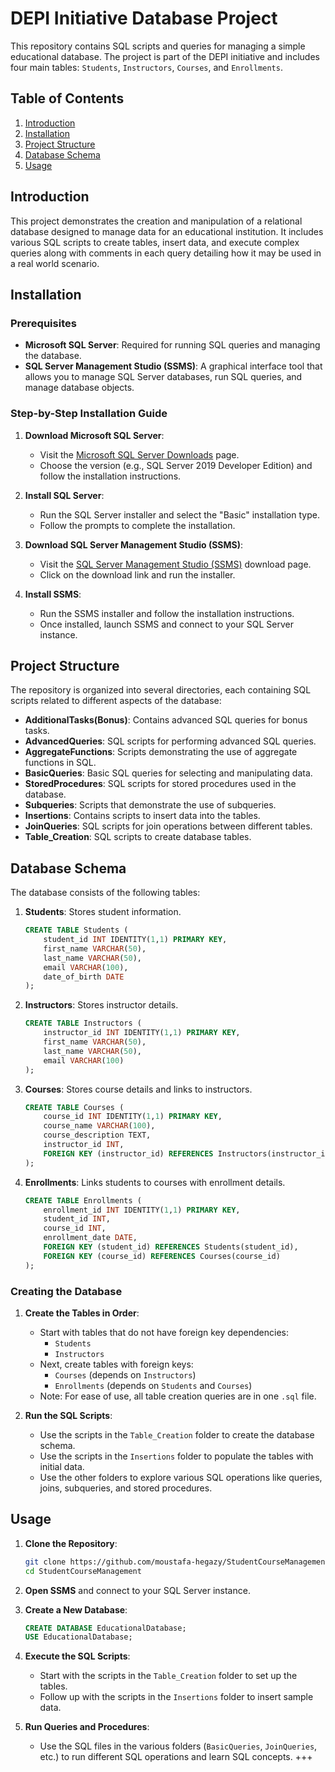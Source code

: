 # DEPI Initiative Database Project

This repository contains SQL scripts and queries for managing a simple educational database. The project is part of the DEPI initiative and includes four main tables: `Students`, `Instructors`, `Courses`, and `Enrollments`.

## Table of Contents

1. [Introduction](#introduction)
2. [Installation](#installation)
3. [Project Structure](#project-structure)
4. [Database Schema](#database-schema)
5. [Usage](#usage)

## Introduction

This project demonstrates the creation and manipulation of a relational database designed to manage data for an educational institution. It includes various SQL scripts to create tables, insert data, and execute complex queries along with comments in each query detailing how it may be used in a real world scenario.

## Installation

### Prerequisites

- **Microsoft SQL Server**: Required for running SQL queries and managing the database.
- **SQL Server Management Studio (SSMS)**: A graphical interface tool that allows you to manage SQL Server databases, run SQL queries, and manage database objects.

### Step-by-Step Installation Guide

1. **Download Microsoft SQL Server**:
   - Visit the [Microsoft SQL Server Downloads](https://www.microsoft.com/en-us/sql-server/sql-server-downloads) page.
   - Choose the version (e.g., SQL Server 2019 Developer Edition) and follow the installation instructions.

2. **Install SQL Server**:
   - Run the SQL Server installer and select the "Basic" installation type.
   - Follow the prompts to complete the installation.

3. **Download SQL Server Management Studio (SSMS)**:
   - Visit the [SQL Server Management Studio (SSMS)](https://docs.microsoft.com/en-us/sql/ssms/download-sql-server-management-studio-ssms) download page.
   - Click on the download link and run the installer.

4. **Install SSMS**:
   - Run the SSMS installer and follow the installation instructions.
   - Once installed, launch SSMS and connect to your SQL Server instance.

## Project Structure

The repository is organized into several directories, each containing SQL scripts related to different aspects of the database:

- **AdditionalTasks(Bonus)**: Contains advanced SQL queries for bonus tasks.
- **AdvancedQueries**: SQL scripts for performing advanced SQL queries.
- **AggregateFunctions**: Scripts demonstrating the use of aggregate functions in SQL.
- **BasicQueries**: Basic SQL queries for selecting and manipulating data.
- **StoredProcedures**: SQL scripts for stored procedures used in the database.
- **Subqueries**: Scripts that demonstrate the use of subqueries.
- **Insertions**: Contains scripts to insert data into the tables.
- **JoinQueries**: SQL scripts for join operations between different tables.
- **Table_Creation**: SQL scripts to create database tables.

## Database Schema

The database consists of the following tables:

1. **Students**: Stores student information.

    ```sql
    CREATE TABLE Students (
        student_id INT IDENTITY(1,1) PRIMARY KEY,
        first_name VARCHAR(50),
        last_name VARCHAR(50),
        email VARCHAR(100),
        date_of_birth DATE
    );
    ```

2. **Instructors**: Stores instructor details.

    ```sql
    CREATE TABLE Instructors (
        instructor_id INT IDENTITY(1,1) PRIMARY KEY,
        first_name VARCHAR(50),
        last_name VARCHAR(50),
        email VARCHAR(100)
    );
    ```

3. **Courses**: Stores course details and links to instructors.

    ```sql
    CREATE TABLE Courses (
        course_id INT IDENTITY(1,1) PRIMARY KEY,
        course_name VARCHAR(100),
        course_description TEXT,
        instructor_id INT,
        FOREIGN KEY (instructor_id) REFERENCES Instructors(instructor_id)
    );
    ```

4. **Enrollments**: Links students to courses with enrollment details.

    ```sql
    CREATE TABLE Enrollments (
        enrollment_id INT IDENTITY(1,1) PRIMARY KEY,
        student_id INT,
        course_id INT,
        enrollment_date DATE,
        FOREIGN KEY (student_id) REFERENCES Students(student_id),
        FOREIGN KEY (course_id) REFERENCES Courses(course_id)
    );
    ```

### Creating the Database

1. **Create the Tables in Order**:
   - Start with tables that do not have foreign key dependencies:
     - `Students`
     - `Instructors`
   - Next, create tables with foreign keys:
     - `Courses` (depends on `Instructors`)
     - `Enrollments` (depends on `Students` and `Courses`)
   - Note: For ease of use, all table creation queries are in one `.sql` file.

2. **Run the SQL Scripts**:
   - Use the scripts in the `Table_Creation` folder to create the database schema.
   - Use the scripts in the `Insertions` folder to populate the tables with initial data.
   - Use the other folders to explore various SQL operations like queries, joins, subqueries, and stored procedures.

## Usage

1. **Clone the Repository**:

    ```bash
    git clone https://github.com/moustafa-hegazy/StudentCourseManagement.git
    cd StudentCourseManagement
    ```

2. **Open SSMS** and connect to your SQL Server instance.

3. **Create a New Database**:

    ```sql
    CREATE DATABASE EducationalDatabase;
    USE EducationalDatabase;
    ```

4. **Execute the SQL Scripts**:
   - Start with the scripts in the `Table_Creation` folder to set up the tables.
   - Follow up with the scripts in the `Insertions` folder to insert sample data.

5. **Run Queries and Procedures**:
   - Use the SQL files in the various folders (`BasicQueries`, `JoinQueries`, etc.) to run different SQL operations and learn SQL concepts.
+++

